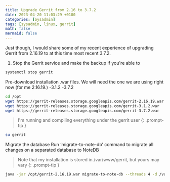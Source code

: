 ```yaml
---
title: Upgrade Gerrit from 2.16 to 3.7.2
date: 2023-04-20 11:03:29 +0100
categories: [Sysadmin]
tags: [sysadmin, linux, gerrit]
math: false
mermaid: false
---
```


Just though, I would share some of my recent experience of upgrading Gerrit from 2.16.19 to at this time most recent 3.7.2.

1. Stop the Gerrit service and make the backup if you're able to

```bash
systemctl stop gerrit
```

Pre-download installation .war files. We will need
the one we are using right now (for me 2.16.19.)
-3.1.2
-3.7.2

```bash
cd /opt
wget https://gerrit-releases.storage.googleapis.com/gerrit-2.16.19.war
wget https://gerrit-releases.storage.googleapis.com/gerrit-3.1.2.war
wget https://gerrit-releases.storage.googleapis.com/gerrit-3.7.2.war
```

> I'm running and compiling everything under the gerrit user
{: .prompt-tip }

```bash
su gerrit
```

Migrate the database
Run ‘migrate-to-note-db’ command to migrate all changes on a separated database to NoteDB

> Note that my installation is stored  in /var/www/gerrit, but yours may vary
{: .prompt-tip }

```bash
java -jar /opt/gerrit-2.16.19.war migrate-to-note-db --threads 4 -d /var/www/gerrit
```

